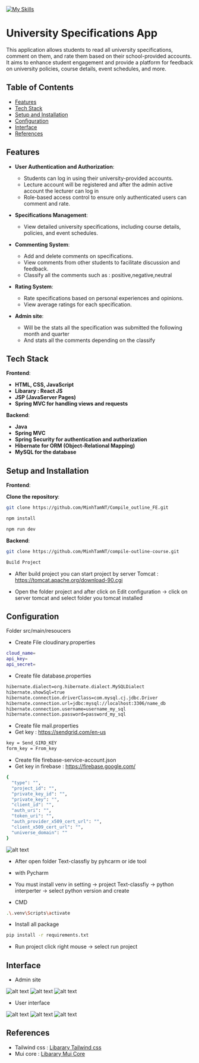 [![My Skills](https://skillicons.dev/icons?i=spring,react,tailwind,python,mysql,firebase)](https://skillicons.dev)

# University Specifications App

This application allows students to read all university specifications, comment on them, and rate them based on their school-provided accounts. It aims to enhance student engagement and provide a platform for feedback on university policies, course details, event schedules, and more.

## Table of Contents

- [Features](#features)
- [Tech Stack](#tech-stack)
- [Setup and Installation](#setup-and-installation)
- [Configuration](#configuration)
- [Interface](#interface)
- [References](#references)

## Features

- **User Authentication and Authorization**:

  - Students can log in using their university-provided accounts.
  - Lecture account will be registered and after the admin active account the lecturer can log in
  - Role-based access control to ensure only authenticated users can comment and rate.

- **Specifications Management**:

  - View detailed university specifications, including course details, policies, and event schedules.

- **Commenting System**:

  - Add and delete comments on specifications.
  - View comments from other students to facilitate discussion and feedback.
  - Classify all the comments such as : positive,negative,neutral

- **Rating System**:
  - Rate specifications based on personal experiences and opinions.
  - View average ratings for each specification.
- **Admin site**:

  - Will be the stats all the specification was submitted the following month and quarter
  - And stats all the comments depending on the classify

## Tech Stack

**Frontend**:

- **HTML, CSS, JavaScript**
- **Libarary : React JS**
- **JSP (JavaServer Pages)**
- **Spring MVC for handling views and requests**

**Backend**:

- **Java**
- **Spring MVC**
- **Spring Security for authentication and authorization**
- **Hibernate for ORM (Object-Relational Mapping)**
- **MySQL for the database**

## Setup and Installation

**Frontend**:

**Clone the repository**:

```sh
git clone https://github.com/MinhTamNT/Compile_outline_FE.git
```

```sh
npm install
```

```sh
npm run dev
```

**Backend**:

```sh
git clone https://github.com/MinhTamNT/compile-outline-course.git
```

```sh
Build Project
```

- After build project you can start project by server Tomcat : https://tomcat.apache.org/download-90.cgi

- Open the folder project and after click on Edit configuration -> click on server tomcat and select folder you tomcat installed

## Configuration

Folder src/main/resoucers

- Create File cloudinary.properties

```bash
cloud_name=
api_key=
api_secret=
```

- Create file database.properties

```bash
hibernate.dialect=org.hibernate.dialect.MySQLDialect
hibernate.showSql=true
hibernate.connection.driverClass=com.mysql.cj.jdbc.Driver
hibernate.connection.url=jdbc:mysql://localhost:3306/name_db
hibernate.connection.username=username_my_sql
hibernate.connection.password=password_my_sql
```

- Create file mail.properties
- Get key : https://sendgrid.com/en-us

```bash
key = Send_GIRD_KEY
form_key = From_key
```

- Create file firebase-service-account.json
- Get key in firebase : https://firebase.google.com/

```bash
{
  "type": "",
  "project_id": "",
  "private_key_id": "",
  "private_key": "",
  "client_id": "",
  "auth_uri": "",
  "token_uri": "",
  "auth_provider_x509_cert_url": "",
  "client_x509_cert_url": "",
  "universe_domain": ""
}

```

![alt text](readme/image.png)

- After open folder Text-classfiy by pyhcarm or ide tool
- with Pycharm
- You must install venv in setting -> project Text-classfiy -> python interperter -> select python version and create

- CMD

```bash
.\.venv\Scripts\activate
```

- Install all package

```bash
pip install -r requirements.txt
```

- Run project click right mouse -> select run project

## Interface

- Admin site

![alt text](readme/adminsite.png)
![alt text](readme/assignment.png)
![alt text](readme/account.png)

- User interface

![alt text](readme/image-1.png)
![alt text](readme/image-2.png)
![alt text](readme/image-3.png)

## References

- Tailwind css : [Libarary Tailwind css](https://tailwindcss.com/)
- Mui core : [Libarary Mui Core](https://mui.com/material-ui/getting-started/)
